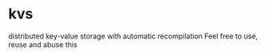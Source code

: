 kvs
===

distributed key-value storage with automatic recompilation
Feel free to use, reuse and abuse this 
